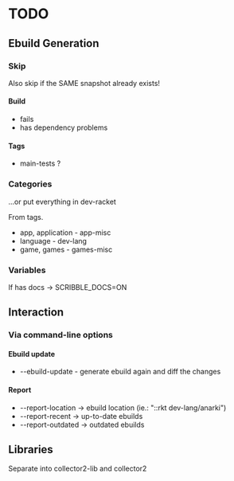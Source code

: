 # TODO


## Ebuild Generation

### Skip

Also skip if the SAME snapshot already exists!

#### Build

- fails
- has dependency problems

#### Tags

- main-tests ?

### Categories

...or put everything in dev-racket

From tags.

- app, application - app-misc
- language         - dev-lang
- game, games      - games-misc

### Variables

If has docs -> SCRIBBLE_DOCS=ON


## Interaction

### Via command-line options

#### Ebuild update

- --ebuild-update - generate ebuild again and diff the changes

#### Report

- --report-location -> ebuild location (ie.: "::rkt dev-lang/anarki")
- --report-recent   -> up-to-date ebuilds
- --report-outdated -> outdated ebuilds


## Libraries

Separate into collector2-lib and collector2

